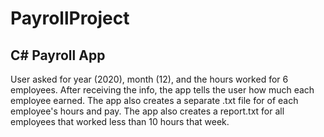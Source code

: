 # PayrollProject

## C# Payroll App

<p> User asked for year (2020), month (12), and the hours worked for 6 employees.  After receiving the info, the app tells the user how much each employee earned.  The app also creates a separate .txt file for of each employee's hours and pay.  The app also creates a report.txt for all employees that worked less than 10 hours that week.
